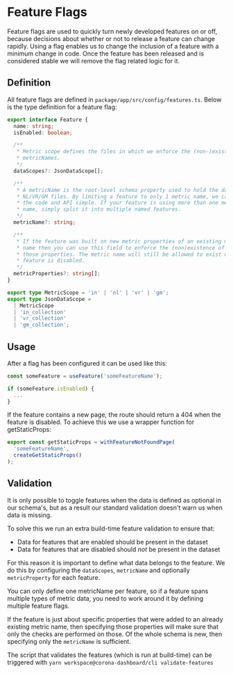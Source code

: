 # Feature Flags

Feature flags are used to quickly turn newly developed features on or off,
because decisions about whether or not to release a feature can change rapidly.
Using a flag enables us to change the inclusion of a feature with a minimum
change in code. Once the feature has been released and is considered stable we
will remove the flag related logic for it.

## Definition

All feature flags are defined in `package/app/src/config/features.ts`. Below is
the type definition for a feature flag:

```ts
export interface Feature {
  name: string;
  isEnabled: boolean;

  /**
   * Metric scope defines the files in which we enforce the (non-)existence of
   * metricNames.
   */
  dataScopes?: JsonDataScope[];

  /**
   * A metricName is the root-level schema property used to hold the data in the
   * NL/VR/GM files. By limiting a feature to only 1 metric name, we can keep
   * the code and API simple. If your feature is using more than one metric
   * name, simply split it into multiple named features.
   */
  metricName?: string;

  /**
   * If the feature was built on new metric properties of an existing metric
   * name then you can use this field to enforce the (non)existence of only
   * those properties. The metric name will still be allowed to exist when this
   * feature is disabled.
   */
  metricProperties?: string[];
}

export type MetricScope = 'in' | 'nl' | 'vr' | 'gm';
export type JsonDataScope =
  | MetricScope
  | 'in_collection'
  | 'vr_collection'
  | 'gm_collection';
```

## Usage

After a flag has been configured it can be used like this:

```ts
const someFeature = useFeature('someFeatureName');

if (someFeature.isEnabled) {
  ...
}
```

If the feature contains a new page, the route should return a 404 when the
feature is disabled. To achieve this we use a wrapper function for
getStaticProps:

```ts
export const getStaticProps = withFeatureNotFoundPage(
  'someFeatureName',
  createGetStaticProps()
);
```

## Validation

It is only possible to toggle features when the data is defined as optional in
our schema's, but as a result our standard validation doesn't warn us when data
is missing.

To solve this we run an extra build-time feature validation to ensure that:

- Data for features that are enabled should be present in the dataset
- Data for features that are disabled should _not_ be present in the dataset

For this reason it is important to define what data belongs to the feature. We
do this by configuring the `dataScopes`, `metricName` and optionally
`metricProperty` for each feature.

You can only define one metricName per feature, so if a feature spans multiple
types of metric data, you need to work around it by defining multiple feature
flags.

If the feature is just about specific properties that were added to an already
existing metric name, then specifying those properties will make sure that only
the checks are performed on those. Of the whole schema is new, then specifying
only the `metricName` is sufficient.

The script that validates the features (which is run at build-time) can be
triggered with `yarn workspace@corona-dashboard/cli validate-features`
